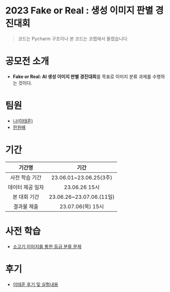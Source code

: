 # 2023 Fake or Real : 생성 이미지 판별 경진대회

> 코드는 Pycharm 구조이나 본 코드는 코랩에서 돌렸습니다.

# 공모전 소개

- ****Fake or Real: AI 생성 이미지 판별 경진대회****를 목표로 이미지 분류 과제를 수행하는 것이다.

# 팀원

- [나(이태훈)](https://github.com/git-ThLee)
- [한원배](https://github.com/headgen?tab=repositories)

# 기간

|기간명|기간|
|:---:|:---:|
|사전 학습 기간|23.06.01~23.06.25(3주)|
|데이터 제공 일자|23.06.26 15시|
|본 대회 기간|23.06.26~23.07.06.(11일)|
|결과물 제출|23.07.06(목) 15시|

# 사전 학습

- [소고기 이미지를 통한 등급 분류 문제](https://aiconnect.kr/competition/detail/207/task/277/taskInfo)

# 후기

- [이태훈 후기 및 실험내용](https://www.notion.so/Fake-or-Real-a59db355e3c942d1b61c537e52d455d6)